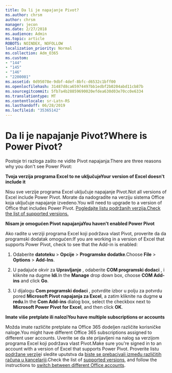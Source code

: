 ```yaml
---
title: Da li je napajanje Pivot?
ms.author: chrsm
author: chrsm
manager: jecon
ms.date: 2/27/2018
ms.audience: Admin
ms.topic: article
ROBOTS: NOINDEX, NOFOLLOW
localization_priority: Normal
ms.collection: Adm_O365
ms.custom:
- "144"
- "145"
- "146"
- "2200001"
ms.assetid: 0d95078e-9dbf-4def-8bfc-d6532c1bff00
ms.openlocfilehash: 31487d8ca65974497bb1edbf2b0204abd11cb87b
ms.sourcegitcommit: 5fb7a4b28859690020efdea630d03e70cc0e6334
ms.translationtype: MT
ms.contentlocale: sr-Latn-RS
ms.lasthandoff: 06/28/2019
ms.locfileid: "35365142"
---
```

# <a name="where-is-power-pivot"></a><span data-ttu-id="677f9-102">Da li je napajanje Pivot?</span><span class="sxs-lookup"><span data-stu-id="677f9-102">Where is Power Pivot?</span></span>

<span data-ttu-id="677f9-103">Postoje tri razloga zašto ne vidite Pivot napajanja:</span><span class="sxs-lookup"><span data-stu-id="677f9-103">There are three reasons why you don't see Power Pivot:</span></span>
  
<span data-ttu-id="677f9-104">**Tvoja verzija programa Excel to ne uključuje**</span><span class="sxs-lookup"><span data-stu-id="677f9-104">**Your version of Excel doesn't include it**</span></span>
  
<span data-ttu-id="677f9-105">Nisu sve verzije programa Excel uključuje napajanje Pivot.</span><span class="sxs-lookup"><span data-stu-id="677f9-105">Not all versions of Excel include Power Pivot.</span></span> <span data-ttu-id="677f9-106">Morate da nadogradite na verziju sistema Office koja uključuje napajanje izvedeno.</span><span class="sxs-lookup"><span data-stu-id="677f9-106">You will need to upgrade to a version of Office that includes Power Pivot.</span></span> [<span data-ttu-id="677f9-107">Pogledajte listu podržanih verzija.</span><span class="sxs-lookup"><span data-stu-id="677f9-107">Check the list of supported versions.</span></span>](https://support.office.com/article/aa64e217-4b6e-410b-8337-20b87e1c2a4b.aspx)
  
<span data-ttu-id="677f9-108">**Nisam je omogućen Pivot napajanja**</span><span class="sxs-lookup"><span data-stu-id="677f9-108">**You haven't enabled Power Pivot**</span></span>
  
<span data-ttu-id="677f9-109">Ako radite u verziji programa Excel koji podržava vlast Pivot, proverite da da programski dodatak omogućen:</span><span class="sxs-lookup"><span data-stu-id="677f9-109">If you are working in a version of Excel that supports Power Pivot, check to see that the Add-in is enabled:</span></span>
  
1. <span data-ttu-id="677f9-110">Odaberite **datoteku** \> **Opcije** \> **Programske dodatke**.</span><span class="sxs-lookup"><span data-stu-id="677f9-110">Choose **File** \> **Options** \> **Add-Ins**.</span></span>

2. <span data-ttu-id="677f9-111">U padajuće okvir za **Upravljanje** , odaberite **COM programski dodaci** , i kliknite na dugme **Idi**.</span><span class="sxs-lookup"><span data-stu-id="677f9-111">In the **Manage** drop down box, choose **COM Add-ins** and click **Go**.</span></span>

3. <span data-ttu-id="677f9-112">U dijalogu **Com programski dodaci** , potvrdite izbor u polju za potvrdu pored **Microsoft Pivot napajanja za Excel**, a zatim kliknite na dugme **u redu**.</span><span class="sxs-lookup"><span data-stu-id="677f9-112">In the **Com Add-ins** dialog box, select the checkbox next to **Microsoft Power Pivot for Excel**, and then click **OK**.</span></span>

<span data-ttu-id="677f9-113">**Imate više pretplate ili nalozi**</span><span class="sxs-lookup"><span data-stu-id="677f9-113">**You have multiple subscriptions or accounts**</span></span>
  
<span data-ttu-id="677f9-114">Možda imate različite pretplate na Office 365 dodeljen različite korisničke naloge.</span><span class="sxs-lookup"><span data-stu-id="677f9-114">You might have different Office 365 subscriptions assigned to different user accounts.</span></span> <span data-ttu-id="677f9-115">Uverite se da ste prijavljeni na nalog sa verzijom programa Excel koji podržava vlast Pivot.</span><span class="sxs-lookup"><span data-stu-id="677f9-115">Make sure you're signed in to an account with a version of Excel that supports Power Pivot.</span></span> <span data-ttu-id="677f9-116">Proverite listu [podržane verzije](https://support.office.com/article/aa64e217-4b6e-410b-8337-20b87e1c2a4b.aspx)i sledite uputstva da [biste se prebacivali između različitih računa u kancelariji](https://support.office.com/article/b9582171-fd1f-4284-9846-bdd72bb28426.aspx#BKMK_WebSwitchAccounts).</span><span class="sxs-lookup"><span data-stu-id="677f9-116">Check the list of [supported versions](https://support.office.com/article/aa64e217-4b6e-410b-8337-20b87e1c2a4b.aspx), and follow the instructions to [switch between different Office accounts](https://support.office.com/article/b9582171-fd1f-4284-9846-bdd72bb28426.aspx#BKMK_WebSwitchAccounts).</span></span>
